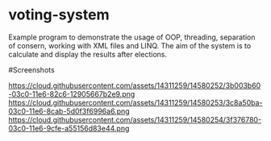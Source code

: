 # voting-system

Example program to demonstrate the usage of OOP, threading, separation of consern, working with XML files and LINQ. The aim of the system is to calculate and display the results after elections.


#Screenshots

https://cloud.githubusercontent.com/assets/14311259/14580252/3b003b60-03c0-11e6-82c6-12905667b2e9.png
https://cloud.githubusercontent.com/assets/14311259/14580253/3c8a50ba-03c0-11e6-8cab-5d0f3f6996a6.png
https://cloud.githubusercontent.com/assets/14311259/14580254/3f376780-03c0-11e6-9cfe-a55156d83e44.png

